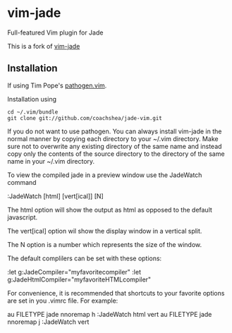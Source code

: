 # vim-jade #

Full-featured Vim plugin for Jade

This is a fork of [vim-jade](https://github.com/digitaltoad/vim-jade.git)

Installation
------------

If using Tim Pope's [pathogen.vim](https://github.com/tpope/vim-pathogen).

Installation using

    cd ~/.vim/bundle
    git clone git://github.com/coachshea/jade-vim.git

If you do not want to use pathogen.  You can always install vim-jade in the 
normal manner by copying each directory to your ~/.vim directory.  Make sure 
not to overwrite any existing directory of the same name and instead copy only 
the contents of the source directory to the directory of the same name in your 
~/.vim directory.

To view the compiled jade in a preview window use the JadeWatch command

  :JadeWatch [html] [vert[ical]] [N]

The html option will show the output as html as opposed to the default javascript.

The vert[ical] option wil show the display window in a vertical split.

The N option is a number which represents the size of the window.

The default complilers can be set with these options:

  :let g:JadeCompiler="myfavoritecompiler"
  :let g:JadeHtmlCompiler="myfavoriteHTMLcompiler"

For convenience, it is recommended that shortcuts to your favorite options are set in you .vimrc file.
For example:

  au FILETYPE jade nnoremap <buffer> <LocalLeader>h :JadeWatch html vert<CR>
  au FILETYPE jade nnoremap <buffer> <LocalLeader>j :JadeWatch vert<CR>
